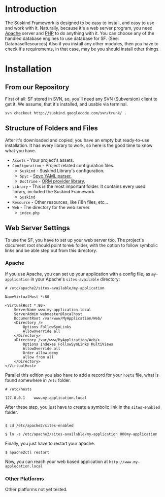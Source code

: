 # Introduction #
The Süskind Framework is designed to be easy to install, and easy to use and work with it. Naturally, because it's a web server program, you need [Apache](http://www.apache.org/) server and [PHP](http://php.net) to do anything with it. You can choose any of the handled database engines to use database for SF. (See: DatabaseResources)
Also if you install any other modules, then you have to check it's requirements, in that case, may be you should install other things.
# Installation #
## From our Repository ##
First of all: SF stored in SVN, so, you'll need any SVN (Subversion) client to get it. We assume, that it's installed, and usable via terminal.
```
svn checkout http://suskind.googlecode.com/svn/trunk/ .
```
## Structure of Folders and Files ##
After it's downloaded and copied, you have an empty but ready-to-use installation. It has every library to work, so here is the good time to know what you have.
  * `Assets` - Your project's assets.
  * `Configuration` - Project related configuration files.
    * `Suskind` - Suskind Library's configuration.
    * `Spyc` - [Spyc YAML parser.](http://code.google.com/p/spyc/)
    * `Doctrine` - [ORM provider library.](http://www.doctrine-project.org/)
  * `Library` - This is the most important folder. It contains every used library, included the Suskind Framework.
    * `Suskind`
  * `Resource` - Other resources, like i18n files, etc...
  * `Web` - The directory for the web server.
    * `index.php`
## Web Server Settings ##
To use the SF, you have to set up your web server too. The project's document root should point to `Web` folder, with the option to follow symbolic links and be able step out from this directory.
### Apache ###
If you use Apache, you can set up your application with a config file, as `my-application` in your Apache's `sites-available` directory:
```
# /etc/apache2/sites-available/my-application

NameVirtualHost *:80

<VirtualHost *:80>
	ServerName www.my-application.local
	ServerAdmin webmaster@localhost
	DocumentRoot /var/www/MyApplication/Web/
	<Directory />
		Options FollowSymLinks
		AllowOverride all
	</Directory>
	<Directory /var/www/MyApplication/Web/>
		Options Indexes FollowSymLinks MultiViews
		AllowOverride all
		Order allow,deny
		allow from all
	</Directory>
</VirtualHost>
```
Parallel this edition you also have to add a record for your `hosts` file, what is found somewhere in `/etc` folder.
```
# /etc/hosts

127.0.0.1    www.my-application.local
```
After these step, you just have to create a symbolic link in the `sites-enabled` folder.
```

$ cd /etc/apache2/sites-enabled

$ ln -s /etc/apache2/sites-available/my-application 000my-application

```
Finally, you just have to restart your apache.
```
$ apache2ctl restart
```
Now, you can reach your web based application at `http://www.my-applocation.local`
### Other Platforms ###
Other platforms not yet tested.